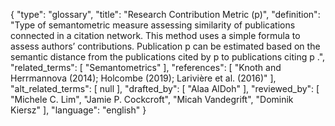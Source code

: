 {
    "type": "glossary",
    "title": "Research Contribution Metric (p)",
    "definition": "Type of semantometric measure assessing similarity of publications connected in a citation network. This method uses a simple formula to assess authors’ contributions. Publication p can be estimated based on the semantic distance from the publications cited by p to publications citing p .",
    "related_terms": [
        "Semantometrics"
    ],
    "references": [
        "Knoth and Herrmannova (2014); Holcombe (2019); Larivière et al. (2016)"
    ],
    "alt_related_terms": [
        null
    ],
    "drafted_by": [
        "Alaa AlDoh"
    ],
    "reviewed_by": [
        "Michele C. Lim",
        "Jamie P. Cockcroft",
        "Micah Vandegrift",
        "Dominik Kiersz"
    ],
    "language": "english"
}